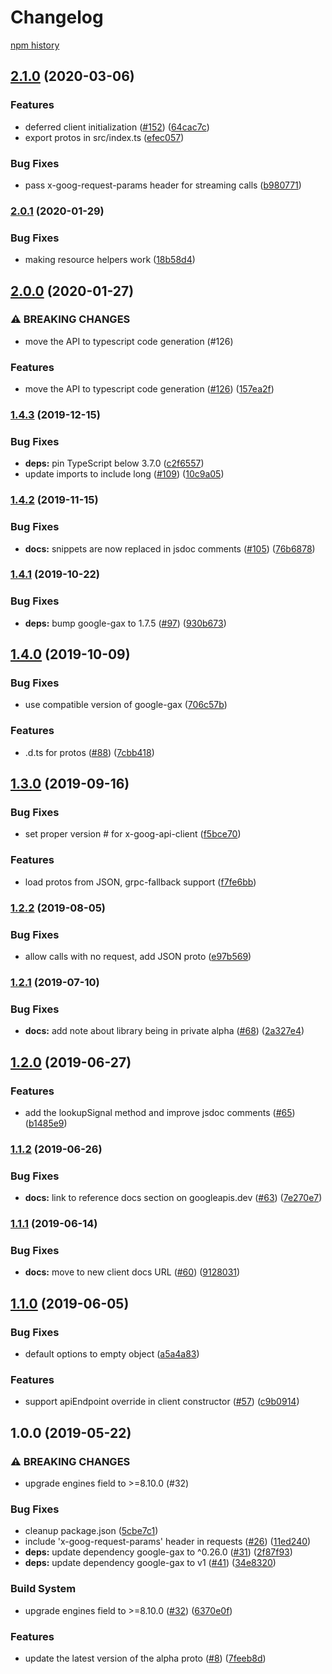 # Changelog

[npm history][1]

[1]: https://www.npmjs.com/package/@google-cloud/irm?activeTab=versions

## [2.1.0](https://www.github.com/googleapis/nodejs-irm/compare/v2.0.1...v2.1.0) (2020-03-06)


### Features

* deferred client initialization ([#152](https://www.github.com/googleapis/nodejs-irm/issues/152)) ([64cac7c](https://www.github.com/googleapis/nodejs-irm/commit/64cac7c6d6be327d34b01688e8711e33eac0608a))
* export protos in src/index.ts ([efec057](https://www.github.com/googleapis/nodejs-irm/commit/efec057638edecebdb44e968dd94542250078ec6))


### Bug Fixes

* pass x-goog-request-params header for streaming calls ([b980771](https://www.github.com/googleapis/nodejs-irm/commit/b9807714da94becd93bd47d90af6c89f0b95682d))

### [2.0.1](https://www.github.com/googleapis/nodejs-irm/compare/v2.0.0...v2.0.1) (2020-01-29)


### Bug Fixes

* making resource helpers work ([18b58d4](https://www.github.com/googleapis/nodejs-irm/commit/18b58d46f35cac7ce6dfa688a4b5a18d2ecf785c))

## [2.0.0](https://www.github.com/googleapis/nodejs-irm/compare/v1.4.3...v2.0.0) (2020-01-27)


### ⚠ BREAKING CHANGES

* move the API to typescript code generation (#126)

### Features

* move the API to typescript code generation ([#126](https://www.github.com/googleapis/nodejs-irm/issues/126)) ([157ea2f](https://www.github.com/googleapis/nodejs-irm/commit/157ea2f1b194a21beddf2322c96edc2da144f3c4))

### [1.4.3](https://www.github.com/googleapis/nodejs-irm/compare/v1.4.2...v1.4.3) (2019-12-15)


### Bug Fixes

* **deps:** pin TypeScript below 3.7.0 ([c2f6557](https://www.github.com/googleapis/nodejs-irm/commit/c2f6557e6e6f0cf1acf8de888b50a85d68d1ed43))
* update imports to include long ([#109](https://www.github.com/googleapis/nodejs-irm/issues/109)) ([10c9a05](https://www.github.com/googleapis/nodejs-irm/commit/10c9a0590186ed089f53ee1599aebed9d958c8cd))

### [1.4.2](https://www.github.com/googleapis/nodejs-irm/compare/v1.4.1...v1.4.2) (2019-11-15)


### Bug Fixes

* **docs:** snippets are now replaced in jsdoc comments ([#105](https://www.github.com/googleapis/nodejs-irm/issues/105)) ([76b6878](https://www.github.com/googleapis/nodejs-irm/commit/76b68782801487b0828b47960a028b39ee2feb52))

### [1.4.1](https://www.github.com/googleapis/nodejs-irm/compare/v1.4.0...v1.4.1) (2019-10-22)


### Bug Fixes

* **deps:** bump google-gax to 1.7.5 ([#97](https://www.github.com/googleapis/nodejs-irm/issues/97)) ([930b673](https://www.github.com/googleapis/nodejs-irm/commit/930b67318594c59ab93fe4ab543a8afcb45216d2))

## [1.4.0](https://www.github.com/googleapis/nodejs-irm/compare/v1.3.0...v1.4.0) (2019-10-09)


### Bug Fixes

* use compatible version of google-gax ([706c57b](https://www.github.com/googleapis/nodejs-irm/commit/706c57b))


### Features

* .d.ts for protos ([#88](https://www.github.com/googleapis/nodejs-irm/issues/88)) ([7cbb418](https://www.github.com/googleapis/nodejs-irm/commit/7cbb418))

## [1.3.0](https://www.github.com/googleapis/nodejs-irm/compare/v1.2.2...v1.3.0) (2019-09-16)


### Bug Fixes

* set proper version # for x-goog-api-client ([f5bce70](https://www.github.com/googleapis/nodejs-irm/commit/f5bce70))


### Features

* load protos from JSON, grpc-fallback support ([f7fe6bb](https://www.github.com/googleapis/nodejs-irm/commit/f7fe6bb))

### [1.2.2](https://www.github.com/googleapis/nodejs-irm/compare/v1.2.1...v1.2.2) (2019-08-05)


### Bug Fixes

* allow calls with no request, add JSON proto ([e97b569](https://www.github.com/googleapis/nodejs-irm/commit/e97b569))

### [1.2.1](https://www.github.com/googleapis/nodejs-irm/compare/v1.2.0...v1.2.1) (2019-07-10)


### Bug Fixes

* **docs:** add note about library being in private alpha ([#68](https://www.github.com/googleapis/nodejs-irm/issues/68)) ([2a327e4](https://www.github.com/googleapis/nodejs-irm/commit/2a327e4))

## [1.2.0](https://www.github.com/googleapis/nodejs-irm/compare/v1.1.2...v1.2.0) (2019-06-27)


### Features

* add the lookupSignal method and improve jsdoc comments ([#65](https://www.github.com/googleapis/nodejs-irm/issues/65)) ([b1485e9](https://www.github.com/googleapis/nodejs-irm/commit/b1485e9))

### [1.1.2](https://www.github.com/googleapis/nodejs-irm/compare/v1.1.1...v1.1.2) (2019-06-26)


### Bug Fixes

* **docs:** link to reference docs section on googleapis.dev ([#63](https://www.github.com/googleapis/nodejs-irm/issues/63)) ([7e270e7](https://www.github.com/googleapis/nodejs-irm/commit/7e270e7))

### [1.1.1](https://www.github.com/googleapis/nodejs-irm/compare/v1.1.0...v1.1.1) (2019-06-14)


### Bug Fixes

* **docs:** move to new client docs URL ([#60](https://www.github.com/googleapis/nodejs-irm/issues/60)) ([9128031](https://www.github.com/googleapis/nodejs-irm/commit/9128031))

## [1.1.0](https://www.github.com/googleapis/nodejs-irm/compare/v1.0.0...v1.1.0) (2019-06-05)


### Bug Fixes

* default options to empty object ([a5a4a83](https://www.github.com/googleapis/nodejs-irm/commit/a5a4a83))


### Features

* support apiEndpoint override in client constructor ([#57](https://www.github.com/googleapis/nodejs-irm/issues/57)) ([c9b0914](https://www.github.com/googleapis/nodejs-irm/commit/c9b0914))

## 1.0.0 (2019-05-22)


### ⚠ BREAKING CHANGES

* upgrade engines field to >=8.10.0 (#32)

### Bug Fixes

* cleanup package.json ([5cbe7c1](https://www.github.com/googleapis/nodejs-irm/commit/5cbe7c1))
* include 'x-goog-request-params' header in requests ([#26](https://www.github.com/googleapis/nodejs-irm/issues/26)) ([11ed240](https://www.github.com/googleapis/nodejs-irm/commit/11ed240))
* **deps:** update dependency google-gax to ^0.26.0 ([#31](https://www.github.com/googleapis/nodejs-irm/issues/31)) ([2f87f93](https://www.github.com/googleapis/nodejs-irm/commit/2f87f93))
* **deps:** update dependency google-gax to v1 ([#41](https://www.github.com/googleapis/nodejs-irm/issues/41)) ([34e8320](https://www.github.com/googleapis/nodejs-irm/commit/34e8320))


### Build System

* upgrade engines field to >=8.10.0 ([#32](https://www.github.com/googleapis/nodejs-irm/issues/32)) ([6370e0f](https://www.github.com/googleapis/nodejs-irm/commit/6370e0f))


### Features

* update the latest version of the alpha proto ([#8](https://www.github.com/googleapis/nodejs-irm/issues/8)) ([7feeb8d](https://www.github.com/googleapis/nodejs-irm/commit/7feeb8d))
